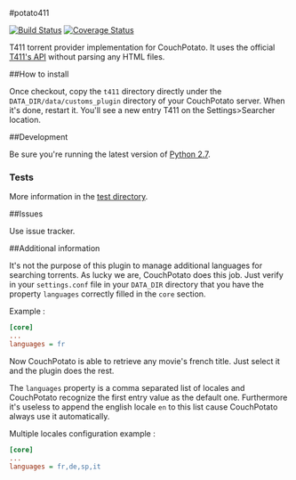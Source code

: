 #potato411

[![Build Status](https://travis-ci.org/Ripolin/potato411.svg?branch=ci)](https://travis-ci.org/Ripolin/potato411)
[![Coverage Status](https://coveralls.io/repos/github/Ripolin/potato411/badge.svg?branch=master)](https://coveralls.io/github/Ripolin/potato411?branch=master)

T411 torrent provider implementation for CouchPotato. It uses the official [T411's API](https://api.t411.ch) without parsing any HTML files.

##How to install

Once checkout, copy the `t411` directory directly under the `DATA_DIR/data/customs_plugin` directory of your CouchPotato server. When it's done, restart it. You'll see a new entry T411 on the Settings>Searcher location.

##Development

Be sure you're running the latest version of [Python 2.7](http://python.org/).

### Tests

More information in the [test directory](test).

##Issues

Use issue tracker.

##Additional information

It's not the purpose of this plugin to manage additional languages for searching torrents. As lucky we are, CouchPotato does this job. Just verify in your `settings.conf` file in your `DATA_DIR` directory that you have the property `languages` correctly filled in the `core` section.

Example :

```ini
[core]
...
languages = fr
```

Now CouchPotato is able to retrieve any movie's french title. Just select it and the plugin does the rest.

The `languages` property is a comma separated list of locales and CouchPotato recognize the first entry value as the default one. Furthermore it's useless to append the english locale `en` to this list cause CouchPotato always use it automatically.

Multiple locales configuration example :

```ini
[core]
...
languages = fr,de,sp,it
```

